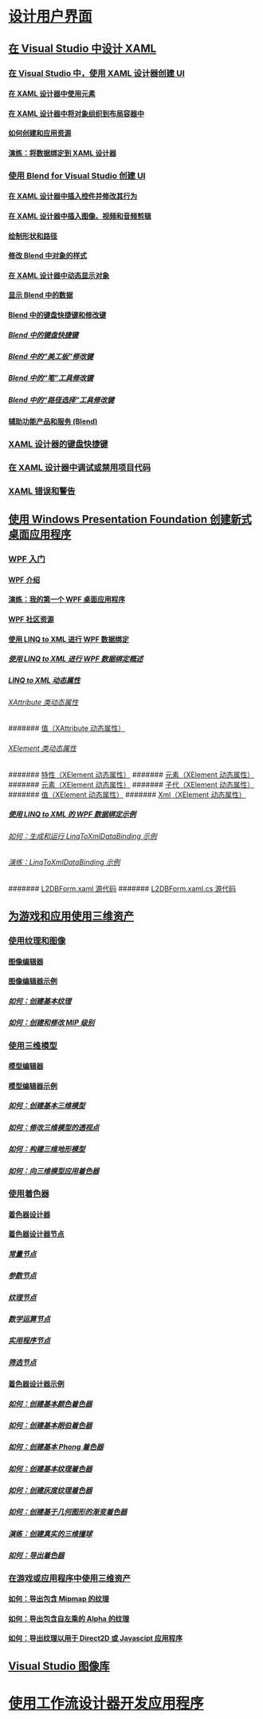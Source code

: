 # [设计用户界面](designing-user-interfaces.md)
## [在 Visual Studio 中设计 XAML](designing-xaml-in-visual-studio.md)
### [在 Visual Studio 中，使用 XAML 设计器创建 UI](creating-a-ui-by-using-xaml-designer-in-visual-studio.md)
#### [在 XAML 设计器中使用元素](working-with-elements-in-xaml-designer.md)
#### [在 XAML 设计器中将对象组织到布局容器中](organize-objects-into-layout-containers-in-xaml-designer.md)
#### [如何创建和应用资源](how-to-create-and-apply-a-resource.md)
#### [演练：将数据绑定到 XAML 设计器](walkthrough-binding-to-data-in-xaml-designer.md)
### [使用 Blend for Visual Studio 创建 UI](creating-a-ui-by-using-blend-for-visual-studio.md)
#### [在 XAML 设计器中插入控件并修改其行为](insert-controls-and-modify-their-behavior-in-xaml-designer.md)
#### [在 XAML 设计器中插入图像、视频和音频剪辑](insert-images-videos-and-audio-clips-in-xaml-designer.md)
#### [绘制形状和路径](draw-shapes-and-paths.md)
#### [修改 Blend 中对象的样式](modify-the-style-of-objects-in-blend.md)
#### [在 XAML 设计器中动态显示对象](animate-objects-in-xaml-designer.md)
#### [显示 Blend 中的数据](display-data-in-blend.md)
#### [Blend 中的键盘快捷键和修改键](keyboard-shortcuts-and-modifier-keys-in-blend.md)
##### [Blend 中的键盘快捷键](keyboard-shortcuts-in-blend.md)
##### [Blend 中的“美工板”修改键](artboard-modifier-keys-in-blend.md)
##### [Blend 中的“笔”工具修改键](pen-tool-modifier-keys-in-blend.md)
##### [Blend 中的“路径选择”工具修改键](direct-selection-tool-modifier-keys-in-blend.md)
#### [辅助功能产品和服务 (Blend)](accessibility-products-and-services-blend.md)
### [XAML 设计器的键盘快捷键](keyboard-shortcuts-for-xaml-designer.md)
### [在 XAML 设计器中调试或禁用项目代码](debugging-or-disabling-project-code-in-xaml-designer.md)
### [XAML 错误和警告](xaml-errors-warnings.md)
## [使用 Windows Presentation Foundation 创建新式桌面应用程序](create-modern-desktop-applications-with-windows-presentation-foundation.md)
### [WPF 入门](getting-started-with-wpf.md)
#### [WPF 介绍](introduction-to-wpf.md)
#### [演练：我的第一个 WPF 桌面应用程序](walkthrough-my-first-wpf-desktop-application2.md)
#### [WPF 社区资源](wpf-community-resources.md)
#### [使用 LINQ to XML 进行 WPF 数据绑定](wpf-data-binding-with-linq-to-xml.md)
##### [使用 LINQ to XML 进行 WPF 数据绑定概述](wpf-data-binding-with-linq-to-xml-overview.md)
##### [LINQ to XML 动态属性](linq-to-xml-dynamic-properties.md)
###### [XAttribute 类动态属性](xattribute-class-dynamic-properties.md)
####### [值（XAttribute 动态属性）](value-xattribute-dynamic-property.md)
###### [XElement 类动态属性](xelement-class-dynamic-properties.md)
####### [特性（XElement 动态属性）](attribute-xelement-dynamic-property.md)
####### [元素（XElement 动态属性）](element-xelement-dynamic-property.md)
####### [元素（XElement 动态属性）](elements-xelement-dynamic-property.md)
####### [子代（XElement 动态属性）](descendants-xelement-dynamic-property.md)
####### [值（XElement 动态属性）](value-xelement-dynamic-property.md)
####### [Xml（XElement 动态属性）](xml-xelement-dynamic-property.md)
##### [使用 LINQ to XML 的 WPF 数据绑定示例](wpf-data-binding-using-linq-to-xml-example.md)
###### [如何：生成和运行 LinqToXmlDataBinding 示例](how-to-build-and-run-the-linqtoxmldatabinding-example.md)
###### [演练：LinqToXmlDataBinding 示例](walkthrough-linqtoxmldatabinding-example.md)
####### [L2DBForm.xaml 源代码](l2dbform-xaml-source-code.md)
####### [L2DBForm.xaml.cs 源代码](l2dbform-xaml-cs-source-code.md)
## [为游戏和应用使用三维资产](working-with-3-d-assets-for-games-and-apps.md)
### [使用纹理和图像](working-with-textures-and-images.md)
#### [图像编辑器](image-editor.md)
#### [图像编辑器示例](image-editor-examples.md)
##### [如何：创建基本纹理](how-to-create-a-basic-texture.md)
##### [如何：创建和修改 MIP 级别](how-to-create-and-modify-mip-levels.md)
### [使用三维模型](working-with-3-d-models.md)
#### [模型编辑器](model-editor.md)
#### [模型编辑器示例](model-editor-examples.md)
##### [如何：创建基本三维模型](how-to-create-a-basic-3-d-model.md)
##### [如何：修改三维模型的透视点](how-to-modify-the-pivot-point-of-a-3-d-model.md)
##### [如何：构建三维地形模型](how-to-model-3-d-terrain.md)
##### [如何：向三维模型应用着色器](how-to-apply-a-shader-to-a-3-d-model.md)
### [使用着色器](working-with-shaders.md)
#### [着色器设计器](shader-designer.md)
#### [着色器设计器节点](shader-designer-nodes.md)
##### [常量节点](constant-nodes.md)
##### [参数节点](parameter-nodes.md)
##### [纹理节点](texture-nodes.md)
##### [数学运算节点](math-nodes.md)
##### [实用程序节点](utility-nodes.md)
##### [筛选节点](filter-nodes.md)
#### [着色器设计器示例](shader-designer-examples.md)
##### [如何：创建基本颜色着色器](how-to-create-a-basic-color-shader.md)
##### [如何：创建基本朗伯着色器](how-to-create-a-basic-lambert-shader.md)
##### [如何：创建基本 Phong 着色器](how-to-create-a-basic-phong-shader.md)
##### [如何：创建基本纹理着色器](how-to-create-a-basic-texture-shader.md)
##### [如何：创建灰度纹理着色器](how-to-create-a-grayscale-texture-shader.md)
##### [如何：创建基于几何图形的渐变着色器](how-to-create-a-geometry-based-gradient-shader.md)
##### [演练：创建真实的三维撞球](walkthrough-creating-a-realistic-3-d-billiard-ball.md)
##### [如何：导出着色器](how-to-export-a-shader.md)
### [在游戏或应用程序中使用三维资产](using-3-d-assets-in-your-game-or-app.md)
#### [如何：导出包含 Mipmap 的纹理](how-to-export-a-texture-that-contains-mipmaps.md)
#### [如何：导出包含自左乘的 Alpha 的纹理](how-to-export-a-texture-that-has-premultiplied-alpha.md)
#### [如何：导出纹理以用于 Direct2D 或 Javascipt 应用程序](how-to-export-a-texture-for-use-with-direct2d-or-javascipt-apps.md)
## [Visual Studio 图像库](the-visual-studio-image-library.md)
# [使用工作流设计器开发应用程序](../workflow-designer/developing-applications-with-the-workflow-designer.md)
